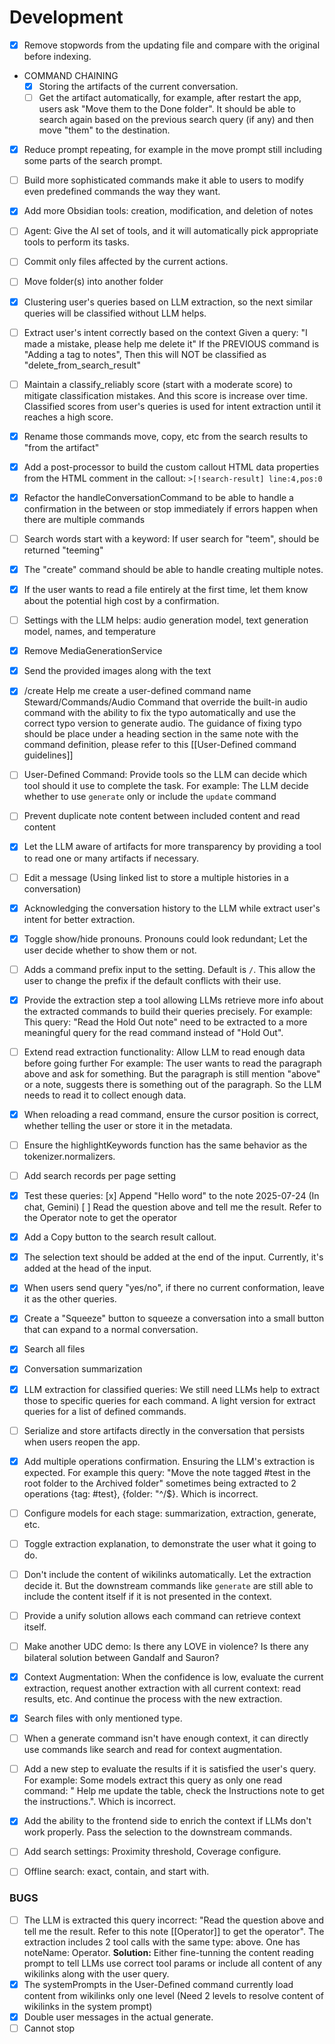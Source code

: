 # Development

- [x] Remove stopwords from the updating file and compare with the original before indexing.
- COMMAND CHAINING
  - [x] Storing the artifacts of the current conversation.
  - [ ] Get the artifact automatically, for example, after restart the app, users ask "Move them to the Done folder". It should be able to search again based on the previous search query (if any) and then move "them" to the destination.
- [x] Reduce prompt repeating, for example in the move prompt still including some parts of the search prompt.
- [ ] Build more sophisticated commands make it able to users to modify even predefined commands the way they want.
- [x] Add more Obsidian tools: creation, modification, and deletion of notes
- [ ] Agent: Give the AI set of tools, and it will automatically pick appropriate tools to perform its tasks.

- [ ] Commit only files affected by the current actions.
- [ ] Move folder(s) into another folder
- [x] Clustering user's queries based on LLM extraction, so the next similar queries will be classified without LLM helps.
- [ ] Extract user's intent correctly based on the context
      Given a query: "I made a mistake, please help me delete it"
      If the PREVIOUS command is "Adding a tag to notes", Then this will NOT be classified as "delete_from_search_result"
- [ ] Maintain a classify_reliably score (start with a moderate score) to mitigate classification mistakes.
      And this score is increase over time. Classified scores from user's queries is used for intent extraction until it reaches a high score.
- [x] Rename those commands move, copy, etc from the search results to "from the artifact"
- [x] Add a post-processor to build the custom callout HTML data properties from the HTML comment in the callout:
      `>[!search-result] line:4,pos:0`
- [x] Refactor the handleConversationCommand to be able to handle a confirmation in the between or stop immediately if errors happen when there are multiple commands
- [ ] Search words start with a keyword: If user search for "teem", should be returned "teeming"
- [x] The "create" command should be able to handle creating multiple notes.
- [x] If the user wants to read a file entirely at the first time, let them know about the potential high cost by a confirmation.
- [ ] Settings with the LLM helps: audio generation model, text generation model, names, and temperature
- [x] Remove MediaGenerationService
- [x] Send the provided images along with the text
- [x] /create Help me create a user-defined command name Steward/Commands/Audio Command that override the built-in audio command with the ability to fix the typo automatically and use the correct typo version to generate audio. The guidance of fixing typo should be place under a heading section in the same note with the command definition, please refer to this [[User-Defined command guidelines]]
- [ ] User-Defined Command: Provide tools so the LLM can decide which tool should it use to complete the task.
      For example: The LLM decide whether to use `generate` only or include the `update` command
- [ ] Prevent duplicate note content between included content and read content
- [x] Let the LLM aware of artifacts for more transparency by providing a tool to read one or many artifacts if necessary.
- [ ] Edit a message (Using linked list to store a multiple histories in a conversation)
- [x] Acknowledging the conversation history to the LLM while extract user's intent for better extraction.
- [x] Toggle show/hide pronouns. Pronouns could look redundant; Let the user decide whether to show them or not.
- [ ] Adds a command prefix input to the setting. Default is `/`. This allow the user to change the prefix if the default conflicts with their use.
- [x] Provide the extraction step a tool allowing LLMs retrieve more info about the extracted commands to build their queries precisely.
      For example: This query: "Read the Hold Out note" need to be extracted to a more meaningful query for the read command instead of "Hold Out".
- [ ] Extend read extraction functionality: Allow LLM to read enough data before going further
      For example: The user wants to read the paragraph above and ask for something. But the paragraph is still mention "above" or a note, suggests there is something out of the paragraph. So the LLM needs to read it to collect enough data.
- [x] When reloading a read command, ensure the cursor position is correct, whether telling the user or store it in the metadata.
- [ ] Ensure the highlightKeywords function has the same behavior as the tokenizer.normalizers.
- [ ] Add search records per page setting
- [x] Test these queries:
      [x] Append "Hello word" to the note 2025-07-24 (In chat, Gemini)
      [ ] Read the question above and tell me the result. Refer to the Operator note to get the operator
- [x] Add a Copy button to the search result callout.
- [x] The selection text should be added at the end of the input. Currently, it's added at the head of the input.
- [x] When users send query "yes/no", if there no current conformation, leave it as the other queries.
- [x] Create a "Squeeze" button to squeeze a conversation into a small button that can expand to a normal conversation.
- [x] Search all files
- [x] Conversation summarization
- [x] LLM extraction for classified queries: We still need LLMs help to extract those to specific queries for each command. A light version for extract queries for a list of defined commands.
- [ ] Serialize and store artifacts directly in the conversation that persists when users reopen the app.
- [x] Add multiple operations confirmation. Ensuring the LLM's extraction is expected. For example this query: "Move the note tagged #test in the root folder to the Archived folder" sometimes being extracted to 2 operations {tag: #test}, {folder: "^/$}. Which is incorrect.
- [ ] Configure models for each stage: summarization, extraction, generate, etc.
- [ ] Toggle extraction explanation, to demonstrate the user what it going to do.
- [ ] Don't include the content of wikilinks automatically. Let the extraction decide it. But the downstream commands like `generate` are still able to include the content itself if it is not presented in the context.
- [ ] Provide a unify solution allows each command can retrieve context itself.
- [ ] Make another UDC demo: Is there any LOVE in violence? Is there any bilateral solution between Gandalf and Sauron?
- [x] Context Augmentation: When the confidence is low, evaluate the current extraction, request another extraction with all current context: read results, etc. And continue the process with the new extraction.
- [x] Search files with only mentioned type.
- [ ] When a generate command isn't have enough context, it can directly use commands like search and read for context augmentation.
- [ ] Add a new step to evaluate the results if it is satisfied the user's query.
      For example: Some models extract this query as only one read command: "<selectedText> Help me update the table, check the Instructions note to get the instructions.". Which is incorrect.
- [x] Add the ability to the frontend side to enrich the context if LLMs don't work properly.
      Pass the selection to the downstream commands.
- [ ] Add search settings: Proximity threshold, Coverage configure.
- [ ] Offline search: exact, contain, and start with.

### BUGS

- [ ] The LLM is extracted this query incorrect: "Read the question above and tell me the result. Refer to this note [[Operator]] to get the operator". The extraction includes 2 tool calls with the same type: above. One has noteName: Operator.
      **Solution:** Either fine-tunning the content reading prompt to tell LLMs use correct tool params or
      include all content of any wikilinks along with the user query.
- [x] The systemPrompts in the User-Defined command currently load content from wikilinks only one level (Need 2 levels to resolve content of wikilinks in the system prompt)
- [x] Double user messages in the actual generate.
- [ ] Cannot stop
